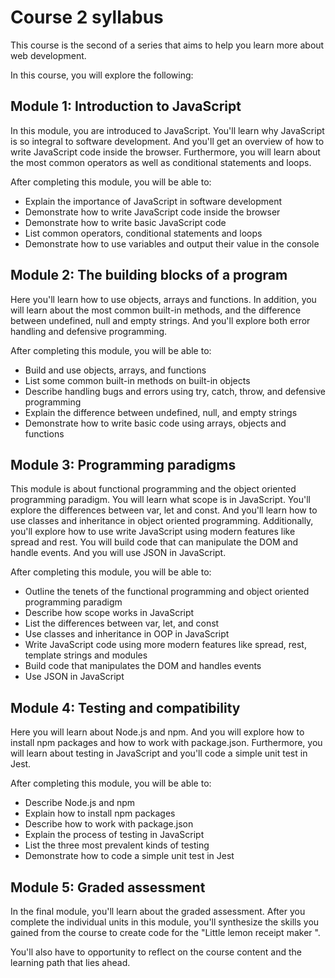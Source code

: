 # Course 2 syllabus

This course is the second of a series that aims to help you learn more about web development. 

In this course, you will explore the following:

## Module 1: Introduction to JavaScript

In this module, you are introduced to JavaScript. You'll learn why JavaScript is so integral to software development. And you'll get an overview of how to write JavaScript code inside the browser. Furthermore, you will learn about the most common operators as well as conditional statements and loops.

After completing this module, you will be able to:

- Explain the importance of JavaScript in software development
- Demonstrate how to write JavaScript code inside the browser
- Demonstrate how to write basic JavaScript code
- List common operators, conditional statements and loops
- Demonstrate how to use variables and output their value in the console

      

## Module 2: The building blocks of a program

Here you'll learn how to use objects, arrays and functions. In addition, you will learn about the most common built-in methods, and the difference between undefined, null and empty strings. And you'll explore both error handling and defensive programming.

After completing this module, you will be able to:

- Build and use objects, arrays, and functions
- List some common built-in methods on built-in objects
- Describe handling bugs and errors using try, catch, throw, and defensive programming
- Explain the difference between undefined, null, and empty strings  
- Demonstrate how to write basic code using arrays, objects and functions   


## Module 3: Programming paradigms

This module is about functional programming and the object oriented programming paradigm. You will learn what scope is in JavaScript. You'll explore the differences between var, let and const. And you'll learn how to use classes and inheritance in object oriented programming. Additionally, you'll explore how to use write JavaScript using modern features like spread and rest.  You will build code that can manipulate the DOM and handle events. And you will use JSON in JavaScript.

After completing this module, you will be able to:

- Outline the tenets of the functional programming and object oriented programming paradigm
- Describe how scope works in JavaScript
- List the differences between var, let, and const
- Use classes and inheritance in OOP in JavaScript
- Write JavaScript code using more modern features like spread, rest, template strings and modules
- Build code that manipulates the DOM and handles events
- Use JSON in JavaScript

            

## Module 4: Testing and compatibility

Here you will learn about Node.js and npm. And you will explore how to install npm packages and how to work with package.json. Furthermore, you will learn about testing in JavaScript and you'll code a simple unit test in Jest.

After completing this module, you will be able to:

- Describe Node.js and npm
- Explain how to install npm packages
- Describe how to work with package.json
- Explain the process of testing in JavaScript
- List the three most prevalent kinds of testing
- Demonstrate how to code a simple unit test in Jest


## Module 5: Graded assessment

In the final module, you'll learn about the graded assessment. After you complete the individual units in this module, you'll synthesize the skills you gained from the course to create code for the "Little lemon receipt maker ". 

You'll also have to opportunity to reflect on the course content and the learning path that lies ahead.    